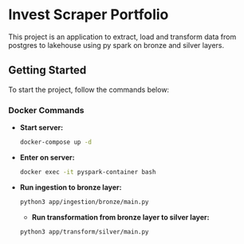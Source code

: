 
# Invest Scraper Portfolio

This project is an application to extract, load and transform data from postgres to lakehouse using py spark on bronze and silver layers.

## Getting Started

To start the project, follow the commands below:

### Docker Commands

- **Start server:**
  ```bash
  docker-compose up -d 
  ```

- **Enter on server:**
  ```bash
  docker exec -it pyspark-container bash
  ```

- **Run ingestion to bronze layer:**
  ```bash
  python3 app/ingestion/bronze/main.py
  ```

  - **Run transformation from bronze layer to silver layer:**
  ```bash
  python3 app/transform/silver/main.py
  ```

